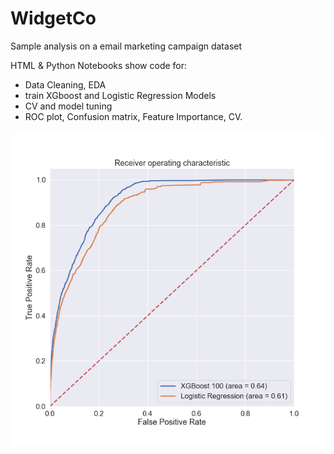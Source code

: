 # WidgetCo

Sample analysis on a email marketing campaign dataset

HTML & Python Notebooks show code for:
 - Data Cleaning, EDA 
 - train XGboost and Logistic Regression Models
 - CV and model tuning
 - ROC plot, Confusion matrix, Feature Importance, CV. 
 

 
![ROC Curve of Models](plots/Log_ROC.png "ROC")
 
 
